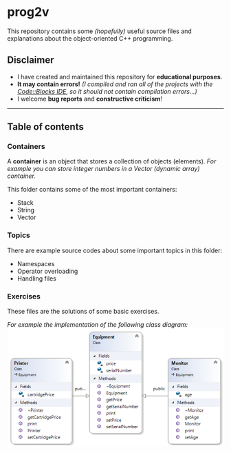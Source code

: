 # prog2v
This repository contains some _(hopefully)_ useful source files and explanations about the object-oriented C++ programming.
## Disclaimer
- I have created and maintained this repository for **educational purposes**.
- **It may contain errors!** _(I compiled and ran all of the projects with the [Code::Blocks IDE](http://www.codeblocks.org), so it should not contain compilation errors...)_
- I welcome **bug reports** and **constructive criticism**!
---

## Table of contents
### Containers
A **container** is an object that stores a collection of objects (elements). _For example you can store integer numbers in a Vector (dynamic array) container._

This folder contains some of the most important containers:
- Stack
- String
- Vector
### Topics
There are example source codes about some important topics in this folder:
- Namespaces
- Operator overloading
- Handling files
### Exercises
These files are the solutions of some basic exercises.

_For example the implementation of the following class diagram:_
![Class diagram of the Equipments](https://github.com/bence-sebok/prog2v/blob/master/Exercises/Equipments/ClassDiagram.png "Class diagram of the Equipments")

